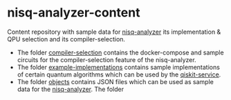 # nisq-analyzer-content

Content repository with sample data for [nisq-analyzer](https://github.com/UST-QuAntiL/nisq-analyzer/) its implementation & QPU selection and its compiler-selection.

+ The folder [compiler-selection](/compiler-selection) contains the docker-compose and sample circuits for the compiler-selection feature of the nisq-analyzer.
+ The folder [example-implementations](/example-implementations) contains sample implementations of certain quantum algorithms which can be used by the [qiskit-service](https://github.com/UST-QuAntiL/qiskit-service/).  
+ The folder [objects](/objects) contains JSON files which can be used as sample data for the [nisq-analyzer](https://github.com/UST-QuAntiL/nisq-analyzer/).
The folder 
